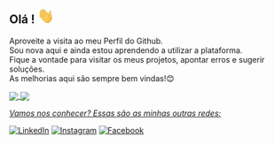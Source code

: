 
<h2> Olá ! <img src="https://github.com/ABSphreak/ABSphreak/blob/master/gifs/Hi.gif" width="30px"></h2>



Aproveite a visita ao meu Perfil do Github.<br>
Sou nova aqui e ainda estou aprendendo a utilizar a plataforma. <br>
Fique a vontade para visitar os meus projetos, apontar erros e sugerir soluções.<br>
As melhorias aqui são sempre bem vindas!😊
<div>
  <a href="https://github.com/JessicaKAmaral">
  <img height="180em"   align="center" src="https://github-readme-stats.vercel.app/api?username=JessicaKAmaral&show_icons=true&theme=react&include_all_commits=true&count_private=true"/>
  
  
  <img height="180em"   align="center" src="https://media.giphy.com/media/du3J3cXyzhj75IOgvA/giphy.gif"/>
 

  <div>
    
  
 <i> Vamos nos conhecer? Essas são as minhas outras redes: </i>
 <div>
<a href="https://www.linkedin.com/in/j%C3%A9ssica-amaral-0b374147/" target="_blank"><img src="https://img.shields.io/badge/LinkedIn-%230077B5.svg?&style=flat-square&logo=linkedin&logoColor=white" alt="LinkedIn"></a>
<a href="https://www.instagram.com/jessicakamaral/" target="_blank"><img src="https://img.shields.io/badge/Instagram-%23E4405F.svg?&style=flat-square&logo=instagram&logoColor=white" alt="Instagram"></a>
<a href="https://www.facebook.com/jessicakenia.amaral" target="_blank"><img src="https://img.shields.io/badge/Facebook-%231877F2.svg?&style=flat-square&logo=facebook&logoColor=white" alt="Facebook"></a>



